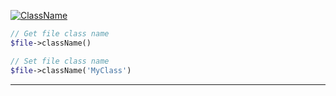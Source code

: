 <a href='https://github.com/ajthinking/archetype/blob/master/src/Endpoints/PHP/ClassName.php'>![ClassName](https://img.shields.io/badge/-ClassName-blue)
```php
// Get file class name
$file->className()

// Set file class name
$file->className('MyClass')
```
<hr>